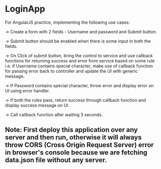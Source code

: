 # LoginApp

For AngularJS practice, implementing the following use cases:

-> Create a form with 2 fields - Username and password and Submit button.

-> Submit button should be enabled when there is some input in both the fields.

-> On Click of submit button, bring the control to service and use callback functions for returning success and error from service based on some rule i.e. if Username contains special character, make use of callback function for passing error back to controller and update the UI with generic message.

-> If Password contains special character, throw error and display error on UI using error handler. 

-> If both the rules pass, return success through callback function and display success message on UI.

-> Call callback function after waiting 3 seconds. 

## Note: First deploy this application over any server and then run, otherwise it will always throw CORS (Cross Origin Request Server) error in browser's console because we are fetching data.json file without any server.

